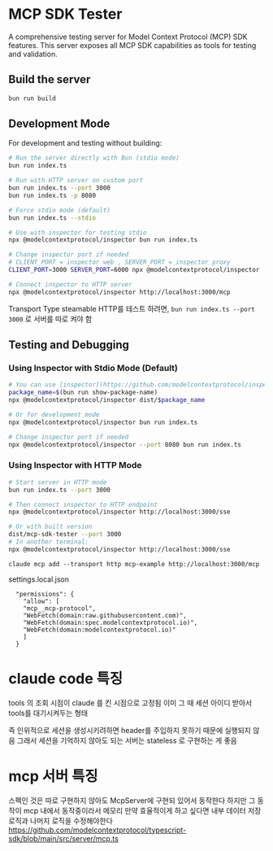 # MCP SDK Tester

A comprehensive testing server for Model Context Protocol (MCP) SDK features. This server exposes all MCP SDK capabilities as tools for testing and validation.

## Build the server

```bash
bun run build
```

## Development Mode

For development and testing without building:

```bash
# Run the server directly with Bun (stdio mode)
bun run index.ts

# Run with HTTP server on custom port
bun run index.ts --port 3000
bun run index.ts -p 8080

# Force stdio mode (default)
bun run index.ts --stdio

# Use with inspector for testing stdio
npx @modelcontextprotocol/inspector bun run index.ts

# Change inspector port if needed
# CLIENT_PORT = inspector web , SERVER_PORT = inspector proxy   
CLIENT_PORT=3000 SERVER_PORT=6000 npx @modelcontextprotocol/inspector

# Connect inspector to HTTP server
npx @modelcontextprotocol/inspector http://localhost:3000/mcp
```

Transport Type steamable HTTP를 테스트 하려면, `bun run index.ts --port 3000` 로 서버를 따로 켜야 함


## Testing and Debugging

### Using Inspector with Stdio Mode (Default)

```bash
# You can use [inspector](https://github.com/modelcontextprotocol/inspector) for testing and debugging.
package_name=$(bun run show-package-name)
npx @modelcontextprotocol/inspector dist/$package_name

# Or for development mode
npx @modelcontextprotocol/inspector bun run index.ts

# Change inspector port if needed
npx @modelcontextprotocol/inspector --port 8080 bun run index.ts
```

### Using Inspector with HTTP Mode

```bash
# Start server in HTTP mode
bun run index.ts --port 3000

# Then connect inspector to HTTP endpoint
npx @modelcontextprotocol/inspector http://localhost:3000/sse

# Or with built version
dist/mcp-sdk-tester --port 3000
# In another terminal:
npx @modelcontextprotocol/inspector http://localhost:3000/sse
```



```
claude mcp add --transport http mcp-example http://localhost:3000/mcp
```

settings.local.json
```
  "permissions": {
    "allow": [
    "mcp__mcp-protocol",
    "WebFetch(domain:raw.githubusercontent.com)",
    "WebFetch(domain:spec.modelcontextprotocol.io)",
    "WebFetch(domain:modelcontextprotocol.io)"
    ]
  }
```


# claude code 특징 
tools 의 조회 시점이 claude 를 킨 시점으로 고정됨
이미 그 때 세션 아이디 받아서 tools를 대기시켜두는 형태

즉 인위적으로 세션을 생성시키려하면 header를 주입하지 못하기 때문에 실행되지 않음
그래서 세션을 기억하지 않아도 되는 서버는 stateless 로 구현하는 게 좋음


# mcp 서버 특징

스펙인 것은 따로 구현하지 않아도 McpServer에 구현되 있어서 동작한다 
하지만 그 동작이 mcp 내에서 동작중이라서 메모리 만약 효율적이게 하고 싶다면 내부 데이터 저장 로직과 나머지 로직을 수정해야한다
https://github.com/modelcontextprotocol/typescript-sdk/blob/main/src/server/mcp.ts


